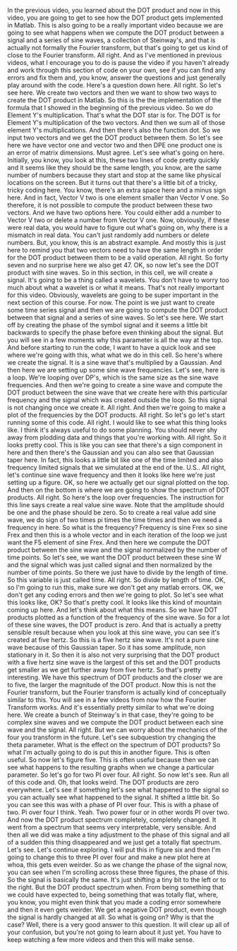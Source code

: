  In the previous video, you learned about the DOT product and now in this video, you are going to get to see how the DOT product gets implemented in Matlab. This is also going to be a really important video because we are going to see what happens when we compute the DOT product between a signal and a series of sine waves, a collection of Steinway's, and that is actually not formally the Fourier transform, but that's going to get us kind of close to the Fourier transform. All right. And as I've mentioned in previous videos, what I encourage you to do is pause the video if you haven't already and work through this section of code on your own, see if you can find any errors and fix them and, you know, answer the questions and just generally play around with the code. Here's a question down here. All right. So let's see here. We create two vectors and then we want to show two ways to create the DOT product in Matlab. So this is the the implementation of the formula that I showed in the beginning of the previous video. So we do Element Y's multiplication. That's what the DOT star is for. The DOT is for Element Y's multiplication of the two vectors. And then we sum all of those element Y's multiplications. And then there's also the function dot. So we input two vectors and we get the DOT product between them. So let's see here we have vector one and vector two and then DPE one product one is an error of matrix dimensions. Must agree. Let's see what's going on here. Initially, you know, you look at this, these two lines of code pretty quickly and it seems like they should be the same length, you know, are the same number of numbers because they start and stop at the same like physical locations on the screen. But it turns out that there's a little bit of a tricky, tricky coding here. You know, there's an extra space here and a minus sign here. And in fact, Vector V two is one element smaller than Vector V one. So therefore, it is not possible to compute the product between these two vectors. And we have two options here. You could either add a number to Vector V two or delete a number from Vector V one. Now, obviously, if these were real data, you would have to figure out what's going on, why there is a mismatch in real data. You can't just randomly add numbers or delete numbers. But, you know, this is an abstract example. And mostly this is just here to remind you that two vectors need to have the same length in order for the DOT product between them to be a valid operation. All right. So forty seven and no surprise here we also get 47. OK, so now let's see the DOT product with sine waves. So in this section, in this cell, we will create a signal. It's going to be a thing called a wavelets. You don't have to worry too much about what a wavelet is or what it means. That's not really important for this video. Obviously, wavelets are going to be super important in the next section of this course. For now. The point is we just want to create some time series signal and then we are going to compute the DOT product between that signal and a series of sine waves. So let's see here. We start off by creating the phase of the symbol signal and it seems a little bit backwards to specify the phase before even thinking about the signal. But you will see in a few moments why this parameter is all the way at the top. And before starting to run the code, I want to have a quick look and see where we're going with this, what what we do in this cell. So here's where we create the signal. It is a sine wave that's multiplied by a Gaussian. And then here we are setting up some sine wave frequencies. Let's see, here is a loop. We're looping over DP's, which is the same size as the sine wave frequencies. And then we're going to create a sine wave and compute the DOT product between the sine wave that we create here with this particular frequency and the signal which was created outside the loop. So this signal is not changing once we create it. All right. And then we're going to make a plot of the frequencies by the DOT products. All right. So let's go let's start running some of this code. All right. I would like to see what this thing looks like. I think it's always useful to do some planning. You should never shy away from plodding data and things that you're working with. All right. So it looks pretty cool. This is like you can see that there's a sign component in here and then there's the Gaussian and you can also see that Gaussian taper here. In fact, this looks a little bit like one of the time limited and also frequency limited signals that we simulated at the end of the. U.S.. All right, let's continue sine wave frequency and then it looks like here we're just setting up a figure. OK, so here we actually get our signal plotted on the top. And then on the bottom is where we are going to show the spectrum of DOT products. All right. So here's the loop over frequencies. The instruction for this line says create a real value sine wave. Note that the amplitude should be one and the phase should be zero. So to create a real value add sine wave, we do sign of two times pi times the time times and then we need a frequency in here. So what is the frequency? Frequency is sine Frex so sine Frex and then this is a whole vector and in each iteration of the loop we just want the F5 element of sine Frex. And then here we compute the DOT product between the sine wave and the signal normalized by the number of time points. So let's see, we want the DOT product between these sine W and the signal which was just called signal and then normalized by the number of time points. So there we just have to divide by the length of time. So this variable is just called time. All right. So divide by length of time. OK, so I'm going to run this, make sure we don't get any matlab errors. OK, we don't get any coding errors and then we're going to plot. So let's see what this looks like, OK? So that's pretty cool. It looks like this kind of mountain coming up here. And let's think about what this means. So we have DOT products plotted as a function of the frequency of the sine wave. So for a lot of these sine waves, the DOT product is zero. And that is actually a pretty sensible result because when you look at this sine wave, you can see it's created at five hertz. So this is a five hertz sine wave. It's not a pure sine wave because of this Gaussian taper. So it has some amplitude, non stationary in it. So then it is also not very surprising that the DOT product with a five hertz sine wave is the largest of this set and the DOT products get smaller as we get further away from five hertz. So that's pretty interesting. We have this spectrum of DOT products and the closer we are to five, the larger the magnitude of the DOT product. Now this is not the Fourier transform, but the Fourier transform is actually kind of conceptually similar to this. You will see in a few videos from now how the Fourier Transform works. And it's essentially pretty similar to what we're doing here. We create a bunch of Steinway's in that case, they're going to be complex sine waves and we compute the DOT product between each sine wave and the signal. All right. But we can worry about the mechanics of the four you transform in the future. Let's see subquestion try changing the theta parameter. What is the effect on the spectrum of DOT products? So what I'm actually going to do is put this in another figure. This is often useful. So now let's figure five. This is often useful because then we can see what happens to the resulting graphs when we change a particular parameter. So let's go for two PI over four. All right. So now let's see. Run all of this code and. Oh, that looks weird. The DOT products are zero everywhere. Let's see if something let's see what happened to the signal so you can actually see what happened to the signal. It shifted a little bit. So you can see this was with a phase of PI over four. This is with a phase of two. Pi over four I think. Yeah. Two power four or in other words PI over two. And now the DOT product spectrum completely, completely changed. It went from a spectrum that seems very interpretable, very sensible. And then all we did was make a tiny adjustment to the phase of this signal and all of a sudden this thing disappeared and we just get a totally flat spectrum. Let's see. Let's continue exploring. I will put this in figure six and then I'm going to change this to three PI over four and make a new plot here at whoa, this gets even weirder. So as we change the phase of the signal now, you can see when I'm scrolling across these three figures, the phase of this. So the signal is basically the same. It's just shifting a tiny bit to the left or to the right. But the DOT product spectrum when. From being something that we could have expected to, being something that was totally flat, where, you know, you might even think that you made a coding error somewhere and then it even gets weirder. We get a negative DOT product, even though the signal is hardly changed at all. So what is going on? Why is that the case? Well, there is a very good answer to this question. It will clear up all of your confusion, but you're not going to learn about it just yet. You have to keep watching a few more videos and then this will make sense.